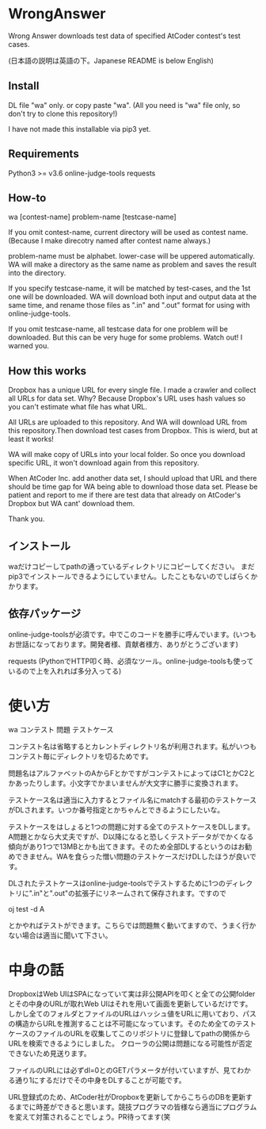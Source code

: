 # WrongAnswer
Wrong Answer downloads test data of specified AtCoder contest's test cases.

(日本語の説明は英語の下。Japanese README is below English)

## Install

DL file "wa" only. or copy paste "wa".
(All you need is "wa" file only, so don't try to clone this repository!)

I have not made this installable via pip3 yet.

## Requirements

Python3 >= v3.6
online-judge-tools
requests

## How-to

wa [contest-name] problem-name [testcase-name]

If you omit contest-name, current directory will be used as contest name. (Because I make direcotry named after contest name always.)

problem-name must be alphabet. lower-case will be uppered automatically. WA will make a directory as the same name as problem and saves the result into the directory.

If you specify testcase-name, it will be matched by test-cases, and the 1st one will be downloaded. WA will download both input and output data at the same time, and rename those files as ".in" and ".out" format for using with online-judge-tools.

If you omit testcase-name, all testcase data for one problem will be downloaded. But this can be very huge for some problems. Watch out! I warned you.

## How this works

Dropbox has a unique URL for every single file. I made a crawler and collect all URLs for data set. Why? Because Dropbox's URL uses hash values so you can't estimate what file has what URL.

All URLs are uploaded to this repository. And WA will download URL from this repository.Then download test cases from Dropbox. This is wierd, but at least it works!

WA will make copy of URLs into your local folder. So once you download specific URL, it won't download again from this repository.

When AtCoder Inc. add another data set, I should upload that URL and there should be time gap for WA being able to download those data set. Please be patient and report to me if there are test data that already on AtCoder's Dropbox but WA cant' download them.

Thank you.

## インストール

waだけコピーしてpathの通っているディレクトリにコピーしてください。
まだpip3でインストールできるようにしていません。したこともないのでしばらくかかります。

## 依存パッケージ

online-judge-toolsが必須です。中でこのコードを勝手に呼んでいます。(いつもお世話になっております。開発者様、貢献者様方、ありがとうございます)

requests (PythonでHTTP叩く時、必須なツール。online-judge-toolsも使っているので上を入れれば多分入ってる)

# 使い方

wa コンテスト 問題 テストケース

コンテスト名は省略するとカレントディレクトリ名が利用されます。私がいつもコンテスト毎にディレクトリを切るためです。

問題名はアルファベットのAからFとかですがコンテストによってはC1とかC2とかあったりします。小文字でかまいませんが大文字に勝手に変換されます。

テストケース名は適当に入力するとファイル名にmatchする最初のテストケースがDLされます。いつか番号指定とかちゃんとできるようにしたいな。

テストケースをはしょると1つの問題に対する全てのテストケースをDLします。A問題とかなら大丈夫ですが、D以降になると恐しくテストデータがでかくなる傾向があり1つで13MBとかも出てきます。そのため全部DLするというのはお勧めできません。WAを食らった憎い問題のテストケースだけDLしたほうが良いです。

DLされたテストケースはonline-judge-toolsでテストするために1つのディレクトリに".in"と".out"の拡張子にリネームされて保存されます。ですので

oj test -d A

とかやればテストができます。こちらでは問題無く動いてますので、うまく行かない場合は適当に聞いて下さい。

# 中身の話

DropboxはWeb UIはSPAになっていて実は非公開APIを叩くと全ての公開folderとその中身のURLが取れWeb UIはそれを用いて画面を更新しているだけです。しかし全てのフォルダとファイルのURLはハッシュ値をURLに用いており、パスの構造からURLを推測することは不可能になっています。そのため全てのテストケースのファイルのURLを収集してこのリポジトリに登録してpathの関係からURLを検索できるようにしました。
クローラの公開は問題になる可能性が否定できないため見送ります。

ファイルのURLには必ずdl=0とのGETパラメータが付いていますが、見てわかる通り1にするだけでその中身をDLすることが可能です。

URL登録式のため、AtCoder社がDropboxを更新してからこちらのDBを更新するまでに時差ができると思います。競技プログラマの皆様なら適当にプログラムを変えて対策されることでしょう。PR待ってます(笑
